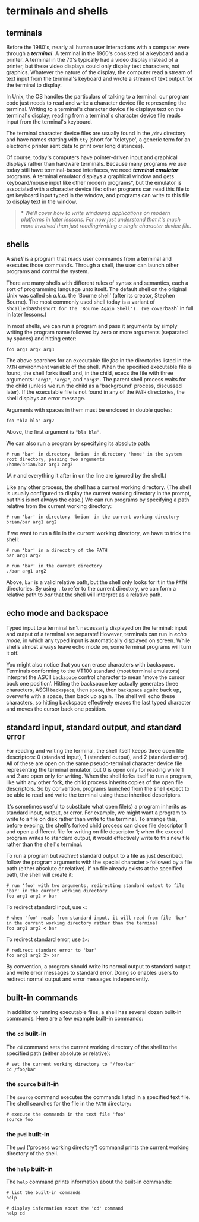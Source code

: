 # terminals and shells

## terminals

Before the 1980's, nearly all human user interactions with a computer were through a ***terminal***. A terminal in the 1960's consisted of a keyboard and a printer. A terminal in the 70's typically had a video display instead of a printer, but these video displays could only display text characters, not graphics. Whatever the nature of the display, the computer read a stream of text input from the terminal's keyboard and wrote a stream of text output for the terminal to display.

In Unix, the OS handles the particulars of talking to a terminal: our program code just needs to read and write a character device file representing the terminal. Writing to a terminal's character device file displays text on the terminal's display; reading from a terminal's character device file reads input from the terminal's keyboard.

The terminal character device files are usually found in the `/dev` directory and have names starting with `tty` (short for 'teletype', a generic term for an electronic printer sent data to print over long distances).

Of course, today's computers have pointer-driven input and graphical displays rather than hardware terminals. Because many programs we use today still have terminal-based interfaces, we need ***terminal emulator*** programs. A terminal emulator displays a graphical window and gets keyboard/mouse input like other modern programs\*, but the emulator is associated with a character device file: other programs can read this file to get keyboard input typed in the window, and programs can write to this file to display text in the window.

> \* *We'll cover how to write windowed applications on modern platforms in later lessons. For now just understand that it's much more involved than just reading/writing a single character device file.*

## shells

A ***shell*** is a program that reads user commands from a terminal and executes those commands. Through a shell, the user can launch other programs and control the system.

There are many shells with different rules of syntax and semantics, each a sort of programming language unto itself. The default shell on the original Unix was called `sh` *a.k.a.* the 'Bourne shell' (after its creator, Stephen Bourne). The most commonly used shell today is a variant of sh` called `bash` (short for the 'Bourne Again Shell'). (We cover `bash` in full in later lessons.)

In most shells, we can run a program and pass it arguments by simply writing the program name followed by zero or more arguments (separated by spaces) and hitting enter:

```
foo arg1 arg2 arg3
```

The above searches for an executable file *foo* in the directories listed in the `PATH` environment variable of the shell. When the specified executable file is found, the shell forks itself and, in the child, execs the file with three arguments: `"arg1"`, `"arg2"`, and `"arg3"`. The parent shell process waits for the child (unless we run the child as a 'background' process, discussed later). If the executable file is not found in any of the `PATH` directories, the shell displays an error message.

Arguments with spaces in them must be enclosed in double quotes:

```
foo "bla bla" arg2
```

Above, the first argument is `"bla bla"`.

We can also run a program by specifying its absolute path:

```
# run 'bar' in directory 'brian' in directory 'home' in the system root directory, passing two arguments
/home/brian/bar arg1 arg2
```

(A `#` and everything it after in on the line are ignored by the shell.)

Like any other process, the shell has a current working directory. (The shell is usually configured to display the current working directory in the prompt, but this is not always the case.) We can run programs by specifying a path relative from the current working directory:

```
# run 'bar' in directory 'brian' in the current working directory
brian/bar arg1 arg2
```

If we want to run a file in the current working directory, we have to trick the shell:

```
# run 'bar' in a direcotry of the PATH
bar arg1 arg2

# run 'bar' in the current directory
./bar arg1 arg2
```

Above, `bar` is a valid relative path, but the shell only looks for it in the `PATH` directories. By using `.` to refer to the current directory, we can form a relative path to *bar* that the shell will interpret as a relative path.

## echo mode and backspace

Typed input to a terminal isn't necessarily displayed on the terminal: input and output of a terminal are separate! However, terminals can run in *echo mode*, in which any typed input is automatically displayed on screen. While shells almost always leave echo mode on, some terminal programs will turn it off.

You might also notice that you can erase characters with backspace. Terminals conforming to the VT100 standard (most terminal emulators) interpret the ASCII `backspace` control character to mean 'move the cursor back one position'. Hitting the backspace key actually generates three characters, ASCII `backspace`, then `space`, then `backspace` again: back up, overwrite with a space, then back up again. The shell will echo these characters, so hitting backspace effectively erases the last typed character and moves the cursor back one position.

## standard input, standard output, and standard error

For reading and writing the terminal, the shell itself keeps three open file descriptors: 0 (standard input), 1 (standard output), and 2 (standard error). All of these are open on the same pseudo-terminal character device file representing the terminal emulator, but 0 is open only for reading while 1 and 2 are open only for writing. When the shell forks itself to run a program, like with any other fork, the child process inherits copies of the open file descriptors. So by convention, programs launched from the shell expect to be able to read and write the terminal using these inherited descriptors.

It's sometimes useful to substitute what open file(s) a program inherits as standard input, output, or error. For example, we might want a program to write to a file on disk rather than write to the terminal. To arrange this, before execing, the shell's forked child process can close file descriptor 1 and open a different file for writing on file descriptor 1; when the execed program writes to standard output, it would effectively write to this new file rather than the shell's terminal.

To run a program but *redirect* standard output to a file as just described, follow the program arguments with the special character `>` followed by a file path (either absolute or relative). If no file already exists at the specified path, the shell will create it:

```
# run 'foo' with two arguments, redirecting standard output to file 'bar' in the current working directory
foo arg1 arg2 > bar
```

To redirect standard input, use `<`:

```
# when 'foo' reads from standard input, it will read from file 'bar' in the current working directory rather than the terminal
foo arg1 arg2 < bar
```

To redirect standard error, use `2>`:

```
# redirect standard error to 'bar'
foo arg1 arg2 2> bar
```

By convention, a program should write its normal output to standard output and write error messages to standard error. Doing so enables users to redirect normal output and error messages independently.

## built-in commands

In addition to running executable files, a shell has several dozen built-in commands. Here are a few example built-in commands:

### the `cd` built-in

The `cd` command sets the current working directory of the shell to the specified path (either absolute or relative):

```
# set the current working directory to '/foo/bar'
cd /foo/bar     
```

### the `source` built-in

The `source` command executes the commands listed in a specified text file. The shell searches for the file in the `PATH` directory:

```
# execute the commands in the text file 'foo'
source foo
```

### the `pwd` built-in

The `pwd` ('process working directory') command prints the current working directory of the shell.

### the `help` built-in

The `help` command prints information about the built-in commands:

```
# list the built-in commands
help

# display information about the 'cd' command
help cd
```
